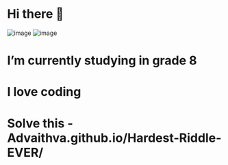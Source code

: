 # Hi there 👋

![image](https://www.icegif.com/wp-content/uploads/tsunami-icegif-13.gif) ![image](https://media1.tenor.com/images/d4526696318578df32926a217a80d252/tenor.gif?itemid=10924778)

 # I’m currently studying in grade 8
 # I love coding
 # Solve this - Advaithva.github.io/Hardest-Riddle-EVER/


